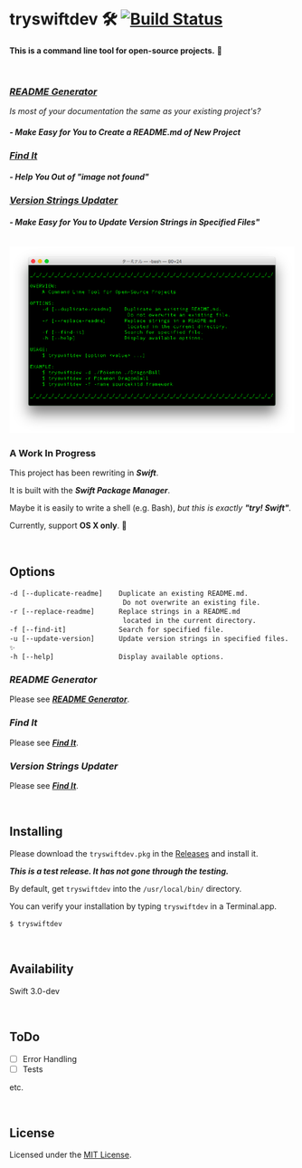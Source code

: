 # tryswiftdev 🛠 [![Build Status](https://travis-ci.org/tryswift/tryswiftdev.svg?branch=master)](https://travis-ci.org/tryswift/tryswiftdev)

**This is a command line tool for open-source projects.** 💁

<br />

### [_README Generator_](./Documentation/ReadmeGenerator.md)

_Is most of your documentation the same as your existing project's?_

#### _- Make Easy for You to Create a README.md of New Project_

### [_Find It_](./Documentation/FindIt.md)

#### _- Help You Out of "image not found"_

### [_Version Strings Updater_](./Documentation/VersionStringsUpdater.md)

#### _- Make Easy for You to Update Version Strings in Specified Files"_

<br />

<img src="./Documentation/Images/tryswiftdev.png">

<br />

### A Work In Progress

This project has been rewriting in _**Swift**_.

It is built with the _**Swift Package Manager**_.

Maybe it is easily to write a shell (e.g. Bash), _but this is exactly **"try! Swift"**._

Currently, support **OS X only**. 🙏

<br />

## Options

```
-d [--duplicate-readme]    Duplicate an existing README.md.
                            Do not overwrite an existing file.
-r [--replace-readme]      Replace strings in a README.md
                            located in the current directory.
-f [--find-it]             Search for specified file.
-u [--update-version]      Update version strings in specified files. ✨
-h [--help]                Display available options.
```

### _README Generator_

Please see [_**README Generator**_](./Documentation/ReadmeGenerator.md).

### _Find It_

Please see [_**Find It**_](./Documentation/FindIt.md).

### _Version Strings Updater_

Please see [_**Find It**_](./Documentation/VersionStringsUpdater.md).

<br />

## Installing

Please download the `tryswiftdev.pkg` in the [Releases](https://github.com/tryswift/tryswiftdev/releases) and install it.

_**This is a test release. It has not gone through the testing.**_

By default, get `tryswiftdev` into the `/usr/local/bin/` directory.

You can verify your installation by typing `tryswiftdev` in a Terminal.app.

```
$ tryswiftdev
```

<br />

## Availability

Swift 3.0-dev

<br />

## ToDo

- [ ] Error Handling
- [ ] Tests

etc.

<br />

## License

Licensed under the [MIT License](LICENSE).
